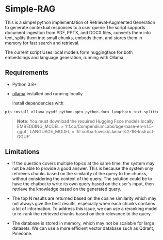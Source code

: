 # Simple-RAG
This is a simpel python implementation of Retrieval-Augmented Generation to generate contextual responses to a user querie The script supports document ingestion from PDF, PPTX, and DOCX files, converts them into text, splits them into small chunks, embeds them, and stores them in memory for fast search and retrieval.


The current script Uses local models form huggingface for both embeddings and language generation, running with Ollama.

## Requirements

- Python 3.8+
- [ollama](https://ollama.com/) installed and running locally

 
  Install dependencies with:
```bash
pip install ollama pypdf python-pptx python-docx langchain-text-splitters tiktoken
```


> **Note:** You must download the required Hugging Face models locally.
> EMBEDDING_MODEL = 'hf.co/CompendiumLabs/bge-base-en-v1.5-gguf',
> LANGUAGE_MODEL = 'hf.co/bartowski/Llama-3.2-1B-Instruct-GGUF'



## Limitations

- If the question covers multiple topics at the same time, the system may not be able to provide a good answer. This is because the system only retrieves chunks based on the similarity of the query to the chunks, without considering the context of the query.
The solution could be to have the chatbot to write its own query based on the user's input, then retrieve the knowledge based on the generated query.

- The top N results are returned based on the cosine similarity which may not always give the best results, especially when each chunks contains a lot of information.
To address this issue, we can use a reranking model to re-rank the retrieved chunks based on their relevance to the query.

- The database is stored in memory, which may not be scalable for large datasets. We can use a more efficient vector database such as Qdrant, Pinecone.

 
